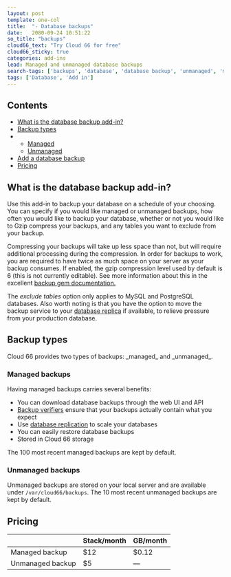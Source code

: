 ```yaml
---
layout: post
template: one-col
title:  "- Database backups"
date:   2080-09-24 10:51:22
so_title: "backups"
cloud66_text: "Try Cloud 66 for free"
cloud66_sticky: true
categories: add-ins
lead: Managed and unmanaged database backups
search-tags: ['backups', 'database', 'database backup', 'unmanaged', 'managed']
tags: ['Database', 'Add in']
---
```


<h2>Contents</h2>
<ul class="page-toc">
	<li>
		<a href="#intro">What is the database backup add-in?</a>
	</li>
	<li>
		<a href="#types">Backup types</a>
	</li>
    <li>
        <ul>
        <li><a href="#managed">Managed</a></li>
        <li><a href="#unmanaged">Unmanaged</a></li>
        </ul>
    </li>
    <li>
        <a href="#add">Add a database backup</a>
    </li>
	<li>
		<a href="#pricing">Pricing</a>
	</li>
</ul>

<h2 id="intro">What is the database backup add-in?</h2>
Use this add-in to backup your database on a schedule of your choosing. You can specify if you would like managed or unmanaged backups, how often you would like to backup your database, whether or not you would like to Gzip compress your backups, and any tables you want to exclude from your backup.

Compressing your backups will take up less space than not, but will require additional processing during the compression. In order for backups to work, you are required to have twice as much space on your server as your backup consumes. If enabled, the gzip compression level used by default is 6 (this is not currently editable). See more information about this in the excellent <a href='https://github.com/meskyanichi/backup/wiki/Compressors' target='_blank'>backup gem documentation.</a>

The <i>exclude tables</i> option only applies to MySQL and PostgreSQL databases. Also worth noting is that you have the option to move the backup service to your [database replica](/database-management/database-replication.html) if available, to relieve pressure from your production database.

<h2 id="types">Backup types</h2>
Cloud 66 provides two types of backups: _managed_ and _unmanaged_.

<h3 id="managed">Managed backups</h3>
Having managed backups carries several benefits:

- You can download database backups through the web UI and API
- [Backup verifiers](/database-management/backup-verifiers.html) ensure that your backups actually contain what you expect
- Use [database replication](/database-management/database-replication.html) to scale your databases
- You can easily restore database backups
- Stored in Cloud 66 storage

The 100 most recent managed backups are kept by default.

<h3 id="unmanaged">Unmanaged backups</h3>

Unmanaged backups are stored on your local server and are available under `/var/cloud66/backups`. The 10 most recent unmanaged backups are kept by default.

<h2 id="pricing">Pricing</h2>

<table class='table table-bordered table-striped table-small'>
    <thead>
        <tr>
            <th align="center"></th>
            <th align="center">Stack/month</th>
            <th align="center">GB/month</th>
        </tr>
    </thead>
    <tbody>
        <tr>
            <td>Managed backup</td>
            <td>$12</td>
            <td>$0.12</td>
        </tr>
        <tr>
            <td>Unmanaged backup</td>
            <td>$5</td>
            <td>&mdash;</td>
        </tr>
    </tbody>
</table>

